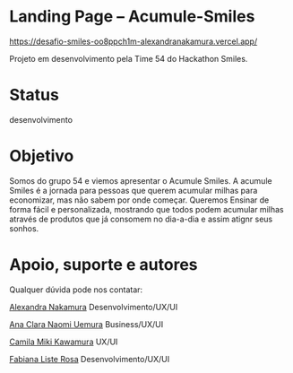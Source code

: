 # Landing Page – Acumule-Smiles

https://desafio-smiles-oo8ppch1m-alexandranakamura.vercel.app/

Projeto em desenvolvimento pela Time 54 do Hackathon Smiles. 

# Status
desenvolvimento

# Objetivo
Somos do grupo 54 e viemos apresentar o Acumule Smiles. 
A acumule Smiles é a jornada para pessoas que querem acumular milhas para economizar, mas não sabem por onde começar. 
Queremos Ensinar de forma fácil e personalizada, mostrando que todos podem acumular milhas através de produtos que já consomem no dia-a-dia e assim atignr seus sonhos. 



# Apoio, suporte e autores
Qualquer dúvida pode nos contatar:

[Alexandra Nakamura](https://www.linkedin.com/in/alexandra-nakamura/)
Desenvolvimento/UX/UI

[Ana Clara Naomi Uemura](https://www.linkedin.com/in/acnuemura/)
Business/UX/UI

[Camila Miki Kawamura](https://www.linkedin.com/in/camilamikikawamura/)
UX/UI

[Fabiana Liste Rosa](https://www.linkedin.com/in/fabiana-liste-rosa-1948a4158/)
Desenvolvimento/UX/UI

